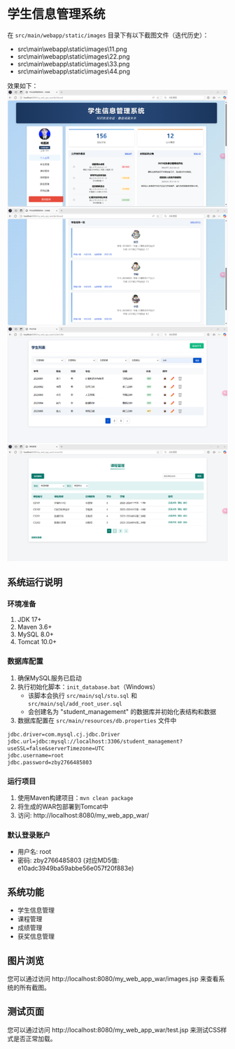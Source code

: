 # 学生信息管理系统

在 `src/main/webapp/static/images` 目录下有以下截图文件（迭代历史）：
- src\main\webapp\static\images\11.png
- src\main\webapp\static\images\22.png
- src\main\webapp\static\images\33.png
- src\main\webapp\static\images\44.png


效果如下：
![image](src/main/webapp/static/images/11.png)
![image](src/main/webapp/static/images/22.png)
![image](src/main/webapp/static/images/33.png)
![image](src/main/webapp/static/images/44.png)


## 系统运行说明

### 环境准备
1. JDK 17+
2. Maven 3.6+
3. MySQL 8.0+
4. Tomcat 10.0+

### 数据库配置
1. 确保MySQL服务已启动
2. 执行初始化脚本：`init_database.bat`（Windows）
   - 该脚本会执行 `src/main/sql/stu.sql` 和 `src/main/sql/add_root_user.sql`
   - 会创建名为 "student_management" 的数据库并初始化表结构和数据
3. 数据库配置在 `src/main/resources/db.properties` 文件中

```properties
jdbc.driver=com.mysql.cj.jdbc.Driver
jdbc.url=jdbc:mysql://localhost:3306/student_management?useSSL=false&serverTimezone=UTC
jdbc.username=root
jdbc.password=zby2766485803
```

### 运行项目
1. 使用Maven构建项目：`mvn clean package`
2. 将生成的WAR包部署到Tomcat中
3. 访问: http://localhost:8080/my_web_app_war/

### 默认登录账户
- 用户名: root
- 密码: zby2766485803 (对应MD5值: e10adc3949ba59abbe56e057f20f883e)

## 系统功能
- 学生信息管理
- 课程管理
- 成绩管理
- 获奖信息管理

## 图片浏览
您可以通过访问 http://localhost:8080/my_web_app_war/images.jsp 来查看系统的所有截图。

## 测试页面
您可以通过访问 http://localhost:8080/my_web_app_war/test.jsp 来测试CSS样式是否正常加载。
